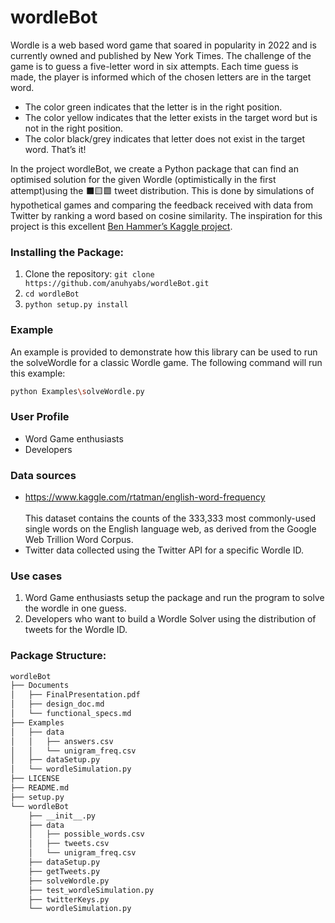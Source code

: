 # wordleBot

Wordle is a web based word game that soared in popularity in 2022 and is currently owned and published by New York Times.
The challenge of the game is to guess a five-letter word in six attempts.
Each time guess is made, the player is informed which of the chosen letters are in the target word.
- The color green indicates that the letter is in the right position.
- The color yellow indicates that the letter exists in the target word but is not in the right position.
- The color black/grey indicates that letter does not exist in the target word.
That’s it!

In the project wordleBot, we create a Python package that can find an optimised solution for the given Wordle (optimistically in the first attempt)using the ⬛🟨🟩 tweet distribution.
This is done by simulations of hypothetical games and comparing the feedback received with data from Twitter by ranking a word based on cosine similarity. 
The inspiration for this project is this excellent [Ben Hammer’s Kaggle project](https://www.kaggle.com/benhamner/wordle-1-6).

### Installing the Package:

1. Clone the repository: ```git clone https://github.com/anuhyabs/wordleBot.git```
2. ```cd wordleBot```
3. ```python setup.py install```

### Example

An example is provided to demonstrate how this library can be used to run the solveWordle for a classic Wordle game. The following command will run this example:
```bash 
python Examples\solveWordle.py
```

### User Profile
- Word Game enthusiasts
- Developers

### Data sources
- https://www.kaggle.com/rtatman/english-word-frequency <br>	
This dataset contains the counts of the 333,333 most commonly-used single words on the English language web, as derived from the Google Web Trillion Word Corpus.
- Twitter data collected using the Twitter API for a specific Wordle ID.

### Use cases
1. Word Game enthusiasts setup the package and run the program to solve the wordle in one guess.
2. Developers who want to build a Wordle Solver using the distribution of tweets for the Wordle ID.

### Package Structure:

```bash
wordleBot
├── Documents
│   ├── FinalPresentation.pdf
│   ├── design_doc.md
│   └── functional_specs.md
├── Examples
│   ├── data
│   │   ├── answers.csv
│   │   └── unigram_freq.csv
│   ├── dataSetup.py
│   └── wordleSimulation.py
├── LICENSE
├── README.md
├── setup.py
└── wordleBot
    ├── __init__.py
    ├── data
    │   ├── possible_words.csv
    │   ├── tweets.csv
    │   └── unigram_freq.csv
    ├── dataSetup.py
    ├── getTweets.py
    ├── solveWordle.py
    ├── test_wordleSimulation.py
    ├── twitterKeys.py
    └── wordleSimulation.py
 ```

